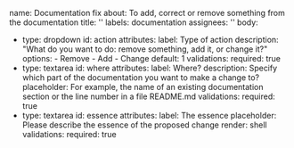 name: Documentation fix
about: To add, correct or remove something from the documentation
title: ''
labels: documentation
assignees: ''
body:
  - type: dropdown
    id: action
    attributes:
      label: Type of action
      description: "What do you want to do: remove something, add it, or change it?"
      options:
        - Remove
        - Add
        - Change
      default: 1
    validations:
      required: true
  - type: textarea
    id: where
    attributes:
      label: Where?
      description: Specify which part of the documentation you want to make a change to?
      placeholder: For example, the name of an existing documentation section or the line number in a file README.md
    validations:
      required: true
  - type: textarea
    id: essence
    attributes:
      label: The essence
      placeholder: Please describe the essence of the proposed change
      render: shell
    validations:
      required: true
